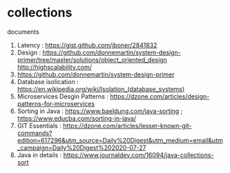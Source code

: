 # collections
documents

1. Latency : https://gist.github.com/jboner/2841832
2. Design : https://github.com/donnemartin/system-design-primer/tree/master/solutions/object_oriented_design
            http://highscalability.com/
3. https://github.com/donnemartin/system-design-primer
4. Database isolication : https://en.wikipedia.org/wiki/Isolation_(database_systems)
5. Microservices Desgin Patterns : https://dzone.com/articles/design-patterns-for-microservices
6. Sorting in Java : https://www.baeldung.com/java-sorting ; https://www.educba.com/sorting-in-java/
7. GIT Essentials : https://dzone.com/articles/lesser-known-git-commands?edition=617296&utm_source=Daily%20Digest&utm_medium=email&utm_campaign=Daily%20Digest%202020-07-27
8. Java in details : https://www.journaldev.com/16094/java-collections-sort
